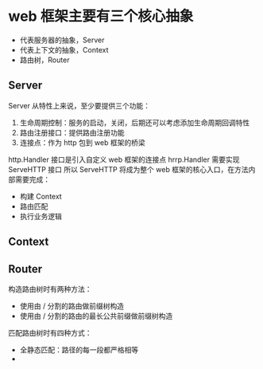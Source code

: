 # web 框架主要有三个核心抽象
- 代表服务器的抽象，Server
- 代表上下文的抽象，Context
- 路由树，Router

## Server
Server 从特性上来说，至少要提供三个功能：
1. 生命周期控制：服务的启动，关闭，后期还可以考虑添加生命周期回调特性
2. 路由注册接口：提供路由注册功能
3. 连接点：作为 http 包到 web 框架的桥梁

http.Handler 接口是引入自定义 web 框架的连接点
hrrp.Handler 需要实现 ServeHTTP 接口
所以 ServeHTTP 将成为整个 web 框架的核心入口，在方法内部需要完成：
- 构建 Context
- 路由匹配
- 执行业务逻辑

## Context


## Router
构造路由树时有两种方法：
- 使用由 / 分割的路由做前缀树构造
- 使用由 / 分割的路由的最长公共前缀做前缀树构造

匹配路由树时有四种方式：
- 全静态匹配：路径的每一段都严格相等
- 
